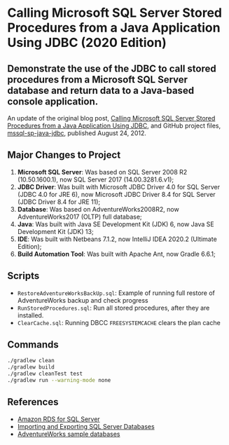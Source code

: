 # Calling Microsoft SQL Server Stored Procedures from a Java Application Using JDBC (2020 Edition)

## Demonstrate the use of the JDBC to call stored procedures from a Microsoft SQL Server database and return data to a Java-based console application.

An update of the original blog post, [Calling Microsoft SQL Server Stored Procedures from a Java Application Using JDBC](https://programmaticponderings.com/2012/08/24/calling-sql-server-stored-procedures-with-java-using-jdbc/), and GitHub project files, [mssql-sp-java-jdbc](https://github.com/garystafford/mssql-sp-java-jdbc), published August 24, 2012.

## Major Changes to Project

1. __Microsoft SQL Server__: Was based on SQL Server 2008 R2 (10.50.1600.1), now SQL Server 2017 (14.00.3281.6.v1);
2. __JDBC Driver__: Was built with Microsoft JDBC Driver 4.0 for SQL Server (JDBC 4.0 for JRE 6), now Microsoft JDBC Driver 8.4 for SQL Server (JDBC Driver 8.4 for JRE 11);
3. __Database__: Was based on AdventureWorks2008R2, now AdventureWorks2017 (OLTP) full database;
4. __Java__: Was built with Java SE Development Kit (JDK) 6, now Java SE Development Kit (JDK) 13;
5. __IDE__: Was built with Netbeans 7.1.2, now IntelliJ IDEA 2020.2 (Ultimate Edition);
6. __Build Automation Tool__: Was built with Apache Ant, now Gradle 6.6.1;

## Scripts

* `RestoreAdventureWorksBackUp.sql`: Example of running full restore of AdventureWorks backup and check progress
* `RunStoredProcedures.sql`: Run all stored procedures, after they are installed.
* `ClearCache.sql`: Running DBCC `FREESYSTEMCACHE` clears the plan cache

## Commands

```bash
./gradlew clean
./gradlew build
./gradlew cleanTest test
./gradlew run --warning-mode none
```

## References

* [Amazon RDS for SQL Server](https://aws.amazon.com/rds/sqlserver/)
* [Importing and Exporting SQL Server Databases](https://docs.aws.amazon.com/AmazonRDS/latest/UserGuide/SQLServer.Procedural.Importing.html)
* [AdventureWorks sample databases](https://github.com/Microsoft/sql-server-samples/releases/tag/adventureworks)
